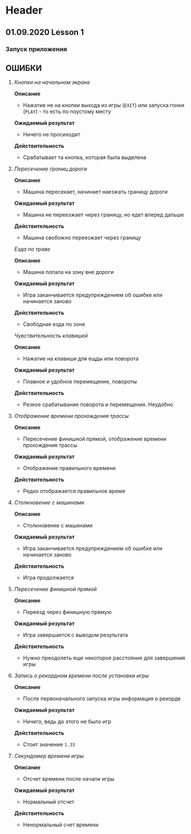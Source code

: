# Header

## 01.09.2020 Lesson 1

### Запуск приложения

## ОШИБКИ

1. _Кнопки на начальном экране_

    **Описание**

    - Нажатие не на кнопки выхода из игры (`EXIT`) или запуска гонки (`PLAY`) - то есть по поустому месту

    **Ожидаемый результат**

    - Ничего не просиходит

    **Действительность**

    - Срабатывает та кнопка, которая была выделена


1. _Пересечение границ дороги_

    **Описание**

    - Машина пересекает, начинает наезжать границу дороги

    **Ожидаемый результат**

    - Машина не переезжает через границу, но едет вперед дальше

    **Действительность**

    - Машина свобожно переезжает через границу


    _Езда по траве_

    **Описание**

    - Машина попала на зону вне дороги

    **Ожидаемый результат**

    - Игра заканчивается предупреждением об ошибке или начинается заново

    **Действительность**

    - Свободная езда по зоне


    _Чувствительность клавишей_

    **Описание**

    - Нажатие на клавиши для ещды или поворота

    **Ожидаемый результат**

    - Плавное и удобное перемещение, повороты

    **Действительность**

    - Резкое срабатывание поворота и перемещения. Неудобно


1. _Отображение времени прохождения трассы_

    **Описание**

    - Пересечение финишной прямой, отображение времени прохождения трассы

    **Ожидаемый результат**

    - Отображение правильного времени

    **Действительность**

    - Редко отображается правильное время


1. _Столкновение с машинами_

    **Описание**

    - Столкновение с машинами

    **Ожидаемый результат**

    - Игра заканчивается предупреждением об ошибке или начинается заново 

    **Действительность**

    - Игра продолжается


1. _Пересечение финишной прямой_

    **Описание**

    - Переезд через финишную прямую

    **Ожидаемый результат**

    - Игра завершается с выводом результата

    **Действительность**

    - Нужно преодолеть еще некоторое расстояние для завершения игры


1. _Запись о рекордном времени после установки игры_

    **Описание**

    - После первоначального запуска игры информация о рекорде

    **Ожидаемый результат**

    - Ничего, ведь до этого не было игр

    **Действительность**

    - Стоит значение `1.33`

1. _Секундомер времени игры_

    **Описание**

    - Отсчет времени после начали игры

    **Ожидаемый результат**

    - Нормальный отсчет

    **Действительность**

    - Ненормальный счет времени
